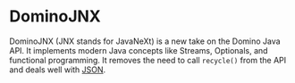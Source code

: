 # DominoJNX

DominoJNX (JNX stands for JavaNeXt) is a new take on the Domino Java API. It implements modern Java concepts like Streams, Optionals, and functional programming. It removes the need to call `recycle()` from the API and deals well with [JSON](https://www.json.org/).
